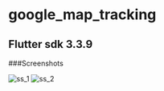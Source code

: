 # google_map_tracking

## Flutter sdk 3.3.9

###Screenshots

![ss_1](https://user-images.githubusercontent.com/48236083/210344020-9d94e60c-fb66-45bf-ac7c-e6af0de167c7.jpg)
![ss_2](https://user-images.githubusercontent.com/48236083/210344034-92b723e3-c862-45e5-a410-0d104d78559b.jpg)


